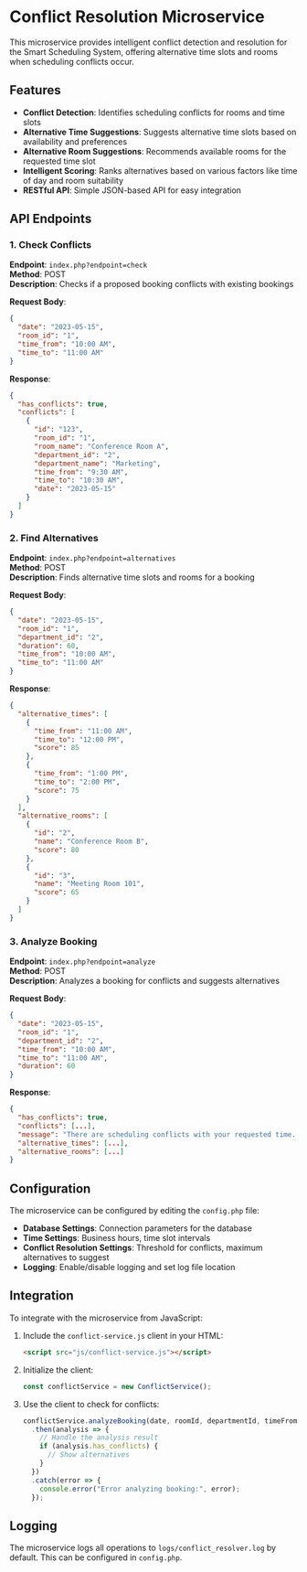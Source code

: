 # Conflict Resolution Microservice

This microservice provides intelligent conflict detection and resolution for the Smart Scheduling System, offering alternative time slots and rooms when scheduling conflicts occur.

## Features

- **Conflict Detection**: Identifies scheduling conflicts for rooms and time slots
- **Alternative Time Suggestions**: Suggests alternative time slots based on availability and preferences
- **Alternative Room Suggestions**: Recommends available rooms for the requested time slot
- **Intelligent Scoring**: Ranks alternatives based on various factors like time of day and room suitability
- **RESTful API**: Simple JSON-based API for easy integration

## API Endpoints

### 1. Check Conflicts

**Endpoint**: `index.php?endpoint=check`  
**Method**: POST  
**Description**: Checks if a proposed booking conflicts with existing bookings

**Request Body**:
```json
{
  "date": "2023-05-15",
  "room_id": "1",
  "time_from": "10:00 AM",
  "time_to": "11:00 AM"
}
```

**Response**:
```json
{
  "has_conflicts": true,
  "conflicts": [
    {
      "id": "123",
      "room_id": "1",
      "room_name": "Conference Room A",
      "department_id": "2",
      "department_name": "Marketing",
      "time_from": "9:30 AM",
      "time_to": "10:30 AM",
      "date": "2023-05-15"
    }
  ]
}
```

### 2. Find Alternatives

**Endpoint**: `index.php?endpoint=alternatives`  
**Method**: POST  
**Description**: Finds alternative time slots and rooms for a booking

**Request Body**:
```json
{
  "date": "2023-05-15",
  "room_id": "1",
  "department_id": "2",
  "duration": 60,
  "time_from": "10:00 AM",
  "time_to": "11:00 AM"
}
```

**Response**:
```json
{
  "alternative_times": [
    {
      "time_from": "11:00 AM",
      "time_to": "12:00 PM",
      "score": 85
    },
    {
      "time_from": "1:00 PM",
      "time_to": "2:00 PM",
      "score": 75
    }
  ],
  "alternative_rooms": [
    {
      "id": "2",
      "name": "Conference Room B",
      "score": 80
    },
    {
      "id": "3",
      "name": "Meeting Room 101",
      "score": 65
    }
  ]
}
```

### 3. Analyze Booking

**Endpoint**: `index.php?endpoint=analyze`  
**Method**: POST  
**Description**: Analyzes a booking for conflicts and suggests alternatives

**Request Body**:
```json
{
  "date": "2023-05-15",
  "room_id": "1",
  "department_id": "2",
  "time_from": "10:00 AM",
  "time_to": "11:00 AM",
  "duration": 60
}
```

**Response**:
```json
{
  "has_conflicts": true,
  "conflicts": [...],
  "message": "There are scheduling conflicts with your requested time. Please review the suggestions below.",
  "alternative_times": [...],
  "alternative_rooms": [...]
}
```

## Configuration

The microservice can be configured by editing the `config.php` file:

- **Database Settings**: Connection parameters for the database
- **Time Settings**: Business hours, time slot intervals
- **Conflict Resolution Settings**: Threshold for conflicts, maximum alternatives to suggest
- **Logging**: Enable/disable logging and set log file location

## Integration

To integrate with the microservice from JavaScript:

1. Include the `conflict-service.js` client in your HTML:
   ```html
   <script src="js/conflict-service.js"></script>
   ```

2. Initialize the client:
   ```javascript
   const conflictService = new ConflictService();
   ```

3. Use the client to check for conflicts:
   ```javascript
   conflictService.analyzeBooking(date, roomId, departmentId, timeFrom, timeTo, duration)
     .then(analysis => {
       // Handle the analysis result
       if (analysis.has_conflicts) {
         // Show alternatives
       }
     })
     .catch(error => {
       console.error("Error analyzing booking:", error);
     });
   ```

## Logging

The microservice logs all operations to `logs/conflict_resolver.log` by default. This can be configured in `config.php`. 
